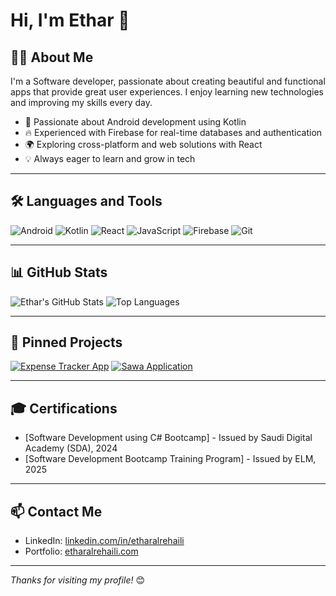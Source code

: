 # Hi, I'm Ethar 👋

## 👨‍💻 About Me
I'm a Software developer, passionate about creating beautiful and functional apps that provide great user experiences. I enjoy learning new technologies and improving my skills every day.

- 📱 Passionate about Android development using Kotlin  
- 🔥 Experienced with Firebase for real-time databases and authentication  
- 🌍 Exploring cross-platform and web solutions with React  
- 💡 Always eager to learn and grow in tech  

---

## 🛠️ Languages and Tools
![Android](https://img.shields.io/badge/-Android-3DDC84?style=flat-square&logo=android&logoColor=white)
![Kotlin](https://img.shields.io/badge/-Kotlin-0095D5?style=flat-square&logo=kotlin&logoColor=white)
![React](https://img.shields.io/badge/-React-61DAFB?style=flat-square&logo=react&logoColor=black)
![JavaScript](https://img.shields.io/badge/-JavaScript-F7DF1E?style=flat-square&logo=javascript&logoColor=black)
![Firebase](https://img.shields.io/badge/-Firebase-FFCA28?style=flat-square&logo=firebase&logoColor=black)
![Git](https://img.shields.io/badge/-Git-F05032?style=flat-square&logo=git&logoColor=white)

---

## 📊 GitHub Stats

![Ethar's GitHub Stats](https://github-readme-stats.vercel.app/api?username=etharalrehaili&show_icons=true&theme=radical)
![Top Languages](https://github-readme-stats.vercel.app/api/top-langs/?username=etharalrehaili&layout=compact&theme=radical)

---

## 📌 Pinned Projects

[![Expense Tracker App](https://github-readme-stats.vercel.app/api/pin/?username=etharalrehaili&repo=Expense_Tracker_App&theme=radical)](https://github.com/etharalrehaili/Expense_Tracker_App)
[![Sawa Application](https://github-readme-stats.vercel.app/api/pin/?username=etharalrehaili&repo=SawaApplication&theme=radical)](https://github.com/etharalrehaili/SawaApplication)

---

## 🎓 Certifications
- [Software Development using C# Bootcamp] - Issued by Saudi Digital Academy (SDA), 2024
- [Software Development Bootcamp Training Program] - Issued by ELM, 2025
  
---

## 📫 Contact Me
- LinkedIn: [linkedin.com/in/etharalrehaili](https://www.linkedin.com/in/ethar-alrehaili/)  
- Portfolio: [etharalrehaili.com](https://etharalrehaili.com/)

---

*Thanks for visiting my profile!* 😊
